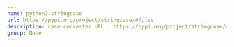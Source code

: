 ```yaml
---
name: python2-stringcase
url: https://pypi.org/project/stringcase/#files
description: case converter URL : https://pypi.org/project/stringcase/#files Groups : None
group: None
---
```

